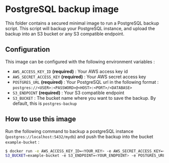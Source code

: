 # PostgreSQL backup image

This folder contains a secured minimal image to run a PostgreSQL backup script. This script will backup your PostgreSQL instance, and upload the backup into an S3 bucket or any S3 compatible endpoint.

## Configuration

This image can be configured with the following environment variables :

- `AWS_ACCESS_KEY_ID` **(required)** : Your AWS access key id
- `AWS_SECRET_ACCESS_KEY` **(required)** : Your AWS secret access key
- `POSTGRES_URL` **(required)** : Your PostgreSQL url in the following format : `postgres://<USER>:<PASSWORD>@<HOST>:<PORT>/<DATABASE>`
- `S3_ENDPOINT` **(required)** : Your S3 compatible endpoint
- `S3_BUCKET` : The bucket name where you want to save the backup. By default, this is `postgres-backup`

## How to use this image

Run the following command to backup a postgreSQL instance (`postgres://localhost:5432/mydb`) and push the backup into the bucket `example-bucket` :

```bash
$ docker run -e AWS_ACCESS_KEY_ID=<YOUR_KEY> -e AWS_SECRET_ACCESS_KEY=<YOUR_SECRET_KEY> -e
S3_BUCKET=example-bucket -e S3_ENDPOINT=<YOUR_ENDPOINT> -e POSTGRES_URL=postgres://localhost:5432/mydb gitlab.polytech.umontpellier.fr:5050/postgres-backup:latest
```
